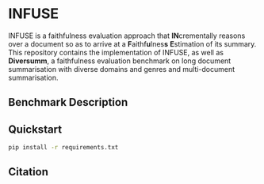 # INFUSE

INFUSE is a faithfulness evaluation approach that **IN**crementally reasons over a document so as to arrive at a **F**aithf**u**lnes**s** **E**stimation of its summary. This repository contains the implementation of INFUSE, as well as **Diversumm**, a faithfulness evaluation benchmark on long document summarisation with diverse domains and genres and multi-document summarisation.

## Benchmark Description


## Quickstart

```bash
pip install -r requirements.txt
```

## Citation
